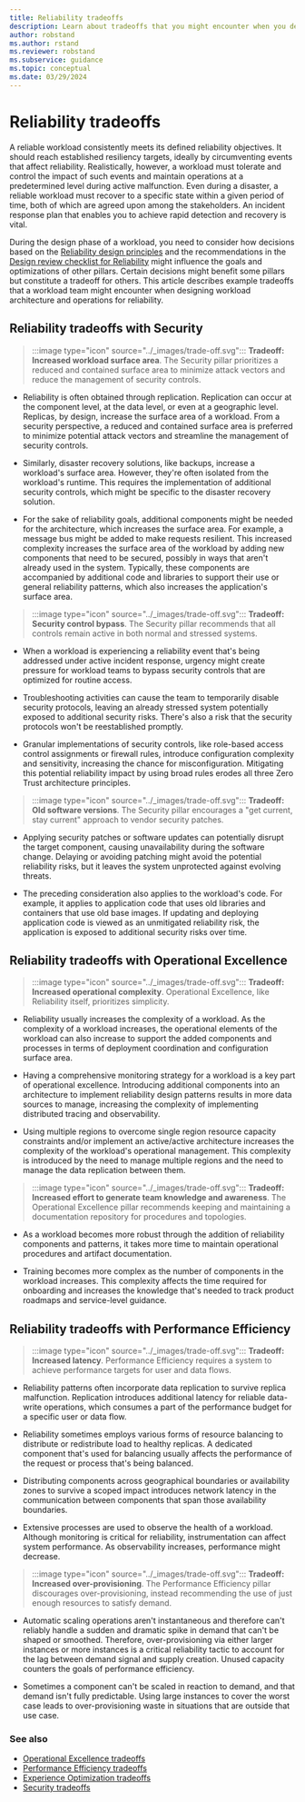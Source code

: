```yaml
---
title: Reliability tradeoffs
description: Learn about tradeoffs that you might encounter when you design workload architectures and operations for reliability.
author: robstand
ms.author: rstand
ms.reviewer: robstand
ms.subservice: guidance
ms.topic: conceptual
ms.date: 03/29/2024
---
```


# Reliability tradeoffs

A reliable workload consistently meets its defined reliability objectives. It should reach established resiliency targets, ideally by circumventing events that affect reliability. Realistically, however, a workload must tolerate and control the impact of such events and maintain operations at a predetermined level during active malfunction. Even during a disaster, a reliable workload must recover to a specific state within a given period of time, both of which are agreed upon among the stakeholders. An incident response plan that enables you to achieve rapid detection and recovery is vital.

During the design phase of a workload, you need to consider how decisions based on the [Reliability design principles](./principles.md) and the recommendations in the [Design review checklist for Reliability](./checklist.md) might influence the goals and optimizations of other pillars. Certain decisions might benefit some pillars but constitute a tradeoff for others. This article describes example tradeoffs that a workload team might encounter when designing workload architecture and operations for reliability.

## Reliability tradeoffs with Security

> :::image type="icon" source="../_images/trade-off.svg"::: **Tradeoff: Increased workload surface area**. The Security pillar prioritizes a reduced and contained surface area to minimize attack vectors and reduce the management of security controls.

- Reliability is often obtained through replication. Replication can occur at the component level, at the data level, or even at a geographic level. Replicas, by design, increase the surface area of a workload. From a security perspective, a reduced and contained surface area is preferred to minimize potential attack vectors and streamline the management of security controls.

- Similarly, disaster recovery solutions, like backups, increase a workload's surface area. However, they're often isolated from the workload's runtime. This requires the implementation of additional security controls, which might be specific to the disaster recovery solution.

- For the sake of reliability goals, additional components might be needed for the architecture, which increases the surface area. For example, a message bus might be added to make requests resilient. This increased complexity increases the surface area of the workload by adding new components that need to be secured, possibly in ways that aren't already used in the system. Typically, these components are accompanied by additional code and libraries to support their use or general reliability patterns, which also increases the application's surface area.

> :::image type="icon" source="../_images/trade-off.svg"::: **Tradeoff: Security control bypass**. The Security pillar recommends that all controls remain active in both normal and stressed systems.

- When a workload is experiencing a reliability event that's being addressed under active incident response, urgency might create pressure for workload teams to bypass security controls that are optimized for routine access.

- Troubleshooting activities can cause the team to temporarily disable security protocols, leaving an already stressed system potentially exposed to additional security risks. There's also a risk that the security protocols won't be reestablished promptly.

- Granular implementations of security controls, like role-based access control assignments or firewall rules, introduce configuration complexity and sensitivity, increasing the chance for misconfiguration. Mitigating this potential reliability impact by using broad rules erodes all three Zero Trust architecture principles.

> :::image type="icon" source="../_images/trade-off.svg"::: **Tradeoff: Old software versions**. The Security pillar encourages a "get current, stay current" approach to vendor security patches.

- Applying security patches or software updates can potentially disrupt the target component, causing unavailability during the software change. Delaying or avoiding patching might avoid the potential reliability risks, but it leaves the system unprotected against evolving threats.

- The preceding consideration also applies to the workload's code. For example, it applies to application code that uses old libraries and containers that use old base images. If updating and deploying application code is viewed as an unmitigated reliability risk, the application is exposed to additional security risks over time.

## Reliability tradeoffs with Operational Excellence

> :::image type="icon" source="../_images/trade-off.svg"::: **Tradeoff: Increased operational complexity**. Operational Excellence, like Reliability itself, prioritizes simplicity.

- Reliability usually increases the complexity of a workload. As the complexity of a workload increases, the operational elements of the workload can also increase to support the added components and processes in terms of deployment coordination and configuration surface area.

- Having a comprehensive monitoring strategy for a workload is a key part of operational excellence. Introducing additional components into an architecture to implement reliability design patterns results in more data sources to manage, increasing the complexity of implementing distributed tracing and observability.

- Using multiple regions to overcome single region resource capacity constraints and/or implement an active/active architecture increases the complexity of the workload's operational management. This complexity is introduced by the need to manage multiple regions and the need to manage the data replication between them.

> :::image type="icon" source="../_images/trade-off.svg"::: **Tradeoff: Increased effort to generate team knowledge and awareness**. The Operational Excellence pillar recommends keeping and maintaining a documentation repository for procedures and topologies.

- As a workload becomes more robust through the addition of reliability components and patterns, it takes more time to maintain operational procedures and artifact documentation.

- Training becomes more complex as the number of components in the workload increases. This complexity affects the time required for onboarding and increases the knowledge that's needed to track product roadmaps and service-level guidance.

## Reliability tradeoffs with Performance Efficiency

> :::image type="icon" source="../_images/trade-off.svg"::: **Tradeoff: Increased latency**. Performance Efficiency requires a system to achieve performance targets for user and data flows.

- Reliability patterns often incorporate data replication to survive replica malfunction. Replication introduces additional latency for reliable data-write operations, which consumes a part of the performance budget for a specific user or data flow.

- Reliability sometimes employs various forms of resource balancing to distribute or redistribute load to healthy replicas. A dedicated component that's used for balancing usually affects the performance of the request or process that's being balanced.

- Distributing components across geographical boundaries or availability zones to survive a scoped impact introduces network latency in the communication between components that span those availability boundaries.

- Extensive processes are used to observe the health of a workload. Although monitoring is critical for reliability, instrumentation can affect system performance. As observability increases, performance might decrease.

> :::image type="icon" source="../_images/trade-off.svg"::: **Tradeoff: Increased over-provisioning**. The Performance Efficiency pillar discourages over-provisioning, instead recommending the use of just enough resources to satisfy demand.

- Automatic scaling operations aren't instantaneous and therefore can't reliably handle a sudden and dramatic spike in demand that can't be shaped or smoothed. Therefore, over-provisioning via either larger instances or more instances is a critical reliability tactic to account for the lag between demand signal and supply creation. Unused capacity counters the goals of performance efficiency.

- Sometimes a component can't be scaled in reaction to demand, and that demand isn't fully predictable. Using large instances to cover the worst case leads to over-provisioning waste in situations that are outside that use case.

### See also

- [Operational Excellence tradeoffs](../operational-excellence/tradeoffs.md)
- [Performance Efficiency tradeoffs](../performance-efficiency/tradeoffs.md)
- [Experience Optimization tradeoffs](../experience-optimization/tradeoffs.md)
- [Security tradeoffs](../security/tradeoffs.md)
